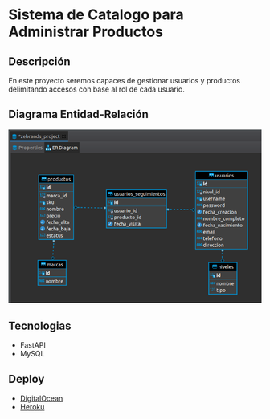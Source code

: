 # Sistema de Catalogo para Administrar Productos

## Descripción
En este proyecto seremos capaces de gestionar usuarios y productos delimitando accesos con base al rol de cada usuario.

## Diagrama Entidad-Relación
![Modelo E-R](img/er_diagram.png)

## Tecnologias
- FastAPI
- MySQL

## Deploy
- [DigitalOcean](https://zebrands.herokuapp.com/docs)
- [Heroku](https://zebrands.herokuapp.com/docs)